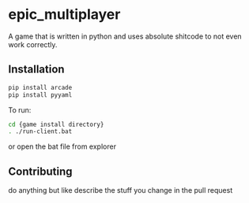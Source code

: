 # epic_multiplayer

A game that is written in python and uses absolute shitcode to not even work correctly.

## Installation

```bash
pip install arcade
pip install pyyaml
```

To run:
```bash
cd {game install directory}
. ./run-client.bat
```
or open the bat file from explorer
## Contributing

do anything but like describe the stuff you change in the pull request

